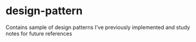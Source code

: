 # design-pattern
Contains sample of design patterns I've previously implemented and study notes for future references
